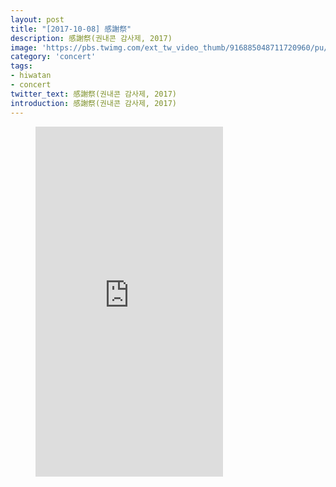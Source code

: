 ```yaml
---
layout: post
title: "[2017-10-08] 感謝祭"
description: 感謝祭(권내콘 감사제, 2017)
image: 'https://pbs.twimg.com/ext_tw_video_thumb/916885048711720960/pu/img/8RqbWnM2dtpJdt-2.jpg:small'
category: 'concert'
tags:
- hiwatan
- concert
twitter_text: 感謝祭(권내콘 감사제, 2017)
introduction: 感謝祭(권내콘 감사제, 2017)
---
```

<figure class="video_container">
<iframe src="https://drive.google.com/uc?export=view&id=0B-Dho9wVSmm9ci14MVZtdFJZaFE
" height="560" frameborder="0" webkitallowfullscreen mozallowfullscreen allowfullscreen></iframe>
</figure>
